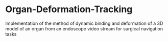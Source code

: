 # Organ-Deformation-Tracking
Implementation of the method of dynamic binding and deformation of a 3D model of an organ from an endoscope video stream for surgical navigation tasks

